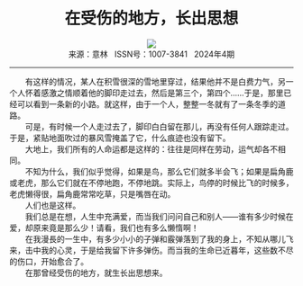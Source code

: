 # <center>在受伤的地方，长出思想</center> 

<div align=center><img src="https://raw.githubusercontent.com/leaguecn/magazines/main/img_authors/%d7%f7%d5%df%a3%ba%a3%db%b6%ed%c2%de%cb%b9%a3%dd%c6%d5%c0%ef%ca%b2%ce%c4.jpg"></div> 

<center>来源：意林   ISSN号：1007-3841   2024年4期</center> 


* * *


　　有这样的情况，某人在积雪很深的雪地里穿过，结果他并不是白费力气，另一个人怀着感激之情顺着他的脚印走过去，然后是第三个，第四个……于是，那里已经可以看到一条新的小路。就这样，由于一个人，整整一冬就有了一条冬季的道路。  
　　可是，有时候一个人走过去了，脚印白白留在那儿，再没有任何人跟踪走过。于是，紧贴地面吹过的暴风雪掩盖了它，什么痕迹也没有留下。  
　　大地上，我们所有的人命运都是这样的：往往是同样在劳动，运气却各不相同。  
　　不知为什么，我们似乎觉得，如果是鸟，那么它们就多半会飞；如果是扁角鹿或老虎，那么它们就在不停地跑，不停地跳。实际上，鸟停的时候比飞的时候多，老虎懒得很，扁角鹿常常吃草，只是嘴唇在动。  
　　人们也是这样。  
　　我们总是在想，人生中充满爱，而当我们问问自己和别人——谁有多少时候在爱，却原来竟是那么少！请看，我们也有多么懒惰啊！  
　　在我漫長的一生中，有多少小小的子弹和霰弹落到了我的身上，不知从哪儿飞来，击中我的心灵，于是给我留下许多弹伤。而当我的生命已近暮年，这些数不尽的伤口，开始愈合了。  
　　在那曾经受伤的地方，就生长出思想来。